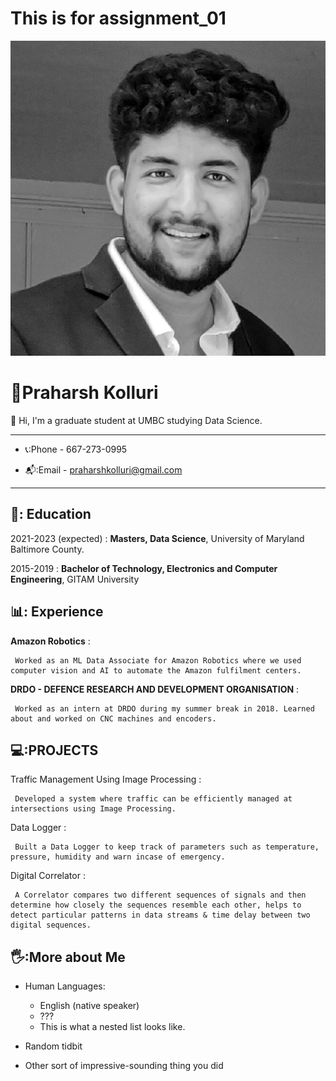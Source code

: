 # This is for assignment_01
![](/assignment_01/Headshot_resume-03.jpeg)

:man:Praharsh Kolluri
============
:wave: Hi, I'm a graduate student at UMBC studying Data Science. 
-------------------     ----------------------------

- 📞:Phone - 667-273-0995

- 📬:Email - praharshkolluri@gmail.com

-------------------     ----------------------------
📖:
Education
---------

2021-2023 (expected)
:   **Masters, Data Science**, University of Maryland Baltimore County.


2015-2019
:   **Bachelor of Technology, Electronics and Computer Engineering**, GITAM University
   

 
📊:
Experience
----------

**Amazon Robotics**
:  

     Worked as an ML Data Associate for Amazon Robotics where we used computer vision and AI to automate the Amazon fulfilment centers.
   


**DRDO - DEFENCE RESEARCH AND DEVELOPMENT ORGANISATION**
:

     Worked as an intern at DRDO during my summer break in 2018. Learned about and worked on CNC machines and encoders. 



💻:PROJECTS
--------------------

Traffic Management Using Image Processing
:   

     Developed a system where traffic can be efficiently managed at intersections using Image Processing.

    
Data Logger
:

     Built a Data Logger to keep track of parameters such as temperature, pressure, humidity and warn incase of emergency. 

Digital Correlator
:   

     A Correlator compares two different sequences of signals and then determine how closely the sequences resemble each other, helps to detect particular patterns in data streams & time delay between two digital sequences.

🖐️:More about Me
----------------------------------------

* Human Languages:

     * English (native speaker)
     * ???
     * This is what a nested list looks like.

* Random tidbit

* Other sort of impressive-sounding thing you did
